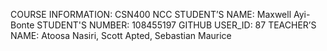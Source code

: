 COURSE INFORMATION: CSN400 NCC
STUDENT’S NAME: Maxwell Ayi-Bonte
STUDENT'S NUMBER: 108455197 
GITHUB USER_ID: 87
TEACHER’S NAME: Atoosa Nasiri, Scott Apted, Sebastian Maurice
